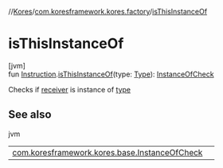 //[Kores](../../index.md)/[com.koresframework.kores.factory](index.md)/[isThisInstanceOf](is-this-instance-of.md)

# isThisInstanceOf

[jvm]\
fun [Instruction](../com.koresframework.kores/-instruction/index.md).[isThisInstanceOf](is-this-instance-of.md)(type: [Type](https://docs.oracle.com/javase/8/docs/api/java/lang/reflect/Type.html)): [InstanceOfCheck](../com.koresframework.kores.base/-instance-of-check/index.md)

Checks if [receiver](../com.koresframework.kores/-instruction/index.md) is instance of [type](is-this-instance-of.md)

## See also

jvm

| | |
|---|---|
| [com.koresframework.kores.base.InstanceOfCheck](../com.koresframework.kores.base/-instance-of-check/index.md) |  |
